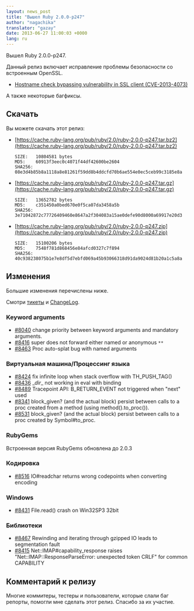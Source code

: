 ```yaml
---
layout: news_post
title: "Вышел Ruby 2.0.0-p247"
author: "nagachika"
translator: "gazay"
date: 2013-06-27 11:00:03 +0000
lang: ru
---
```


Вышел Ruby 2.0.0-p247.

Данный релиз включает исправление проблемы безопасности со встроенным
OpenSSL.

* [Hostname check bypassing vulnerability in SSL client
  (CVE-2013-4073)](/ru/news/2013/06/27/hostname-check-bypassing-vulnerability-in-openssl-client-cve-2013-4073/)

А также некоторые багфиксы.

## Скачать

Вы можете скачать этот релиз:

* [https://cache.ruby-lang.org/pub/ruby/2.0/ruby-2.0.0-p247.tar.bz2](https://cache.ruby-lang.org/pub/ruby/2.0/ruby-2.0.0-p247.tar.bz2)

      SIZE:   10804581 bytes
      MD5:    60913f3eec0c4071f44df42600be2604
      SHA256: 08e3d4b85b8a1118a8e81261f59dd8b4ddcfd70b6ae554e0ec5ceb99c3185e8a

* [https://cache.ruby-lang.org/pub/ruby/2.0/ruby-2.0.0-p247.tar.gz](https://cache.ruby-lang.org/pub/ruby/2.0/ruby-2.0.0-p247.tar.gz)

      SIZE:   13652782 bytes
      MD5:    c351450a0bed670e0f5ca07da3458a5b
      SHA256: 3e71042872c77726409460e8647a2f304083a15ae0defe90d8000a69917e20d3

* [https://cache.ruby-lang.org/pub/ruby/2.0/ruby-2.0.0-p247.zip](https://cache.ruby-lang.org/pub/ruby/2.0/ruby-2.0.0-p247.zip)

      SIZE:   15100206 bytes
      MD5:    7548f781d868456e84afcd0327c7f894
      SHA256: 40c938238075b1e7e8df5d7ebfd069a45b93066318d91da9024d81b20a1c5a8a

## Изменения

Большие изменения перечислены ниже.

Смотри [тикеты](https://bugs.ruby-lang.org/projects/ruby-200/issues?set_filter=1&amp;status_id=5)
и [ChangeLog](https://svn.ruby-lang.org/repos/ruby/tags/v2_0_0_247/ChangeLog).

### Keyword arguments

* [#8040](https://bugs.ruby-lang.org/issues/8040) change priority between keyword arguments and mandatory arguments.
* [#8416](https://bugs.ruby-lang.org/issues/8416) super does not forward either named or anonymous `**`
* [#8463](https://bugs.ruby-lang.org/issues/8463) Proc auto-splat bug with named arguments

### Виртуальная машина/Процессинг языка

* [#8424](https://bugs.ruby-lang.org/issues/8424) fix infinite loop when stack overflow with TH_PUSH_TAG()
* [#8436](https://bugs.ruby-lang.org/issues/8436) \__dir__ not working in eval with binding
* [#8489](https://bugs.ruby-lang.org/issues/8489) Tracepoint API: B_RETURN_EVENT not triggered when "next" used
* [#8341](https://bugs.ruby-lang.org/issues/8341) block_given? (and the actual block) persist between calls to a proc created from a method (using method().to_proc()).
* [#8531](https://bugs.ruby-lang.org/issues/8531) block_given? (and the actual block) persist between calls to a proc created by Symbol#to_proc.

### RubyGems

Встроенная версия RubyGems обновлена до 2.0.3

### Кодировка

* [#8516](https://bugs.ruby-lang.org/issues/8516) IO#readchar returns wrong codepoints when converting encoding

### Windows

* [#8431](https://bugs.ruby-lang.org/issues/8431) File.read() crash on Win32SP3 32bit

### Библиотеки

* [#8467](https://bugs.ruby-lang.org/issues/8467) Rewinding and iterating through gzipped IO leads to segmentation fault
* [#8415](https://bugs.ruby-lang.org/issues/8415) Net::IMAP#capability_response raises "Net::IMAP::ResponseParseError: unexpected token CRLF" for common CAPABILITY

## Комментарий к релизу

Многие коммитеры, тестеры и пользователи, которые слали баг репорты,
помогли мне сделать этот релиз. Спасибо за их участие.
